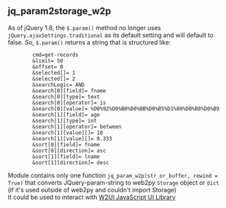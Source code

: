 ## jq_param2storage_w2p
As of jQuery 1.8, the `$.param()` method no longer uses `jQuery.ajaxSettings.traditional` as its default setting and will default to false.
So, `$.param()` returns a string that is structured like:
<pre><code>        cmd=get-records
        &limit= 50
        &offset= 0
        &selected[]= 1
        &selected[]= 2
        &searchLogic= AND
        &search[0][field]= fname
        &search[0][type]= text
        &search[0][operator]= is
        &search[0][value]= %D0%92%D0%B0%D0%BB%D0%B5%D1%80%D0%B8%D0%B9
        &search[1][field]= age
        &search[1][type]= int
        &search[1][operator]= between
        &search[1][value][]= 10
        &search[1][value][]= 0.333
        &sort[0][field]= fname
        &sort[0][direction]= asc
        &sort[1][field]= lname
        &sort[1][direction]= desc
</code></pre>
Module contains only one function `jq_param_w2p(str_or_buffer, rewind = True)` that converts JQuery-param-string to web2py `Storage` object or `dict`
(if it's used outside of web2py and couldn't import Storage)<br>
It could be used to interact with [W2UI JavaScript UI Library](http://w2ui.com/web/home) 
